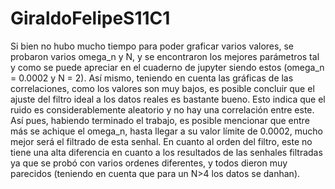 # GiraldoFelipeS11C1
Si bien no hubo mucho tiempo para poder graficar varios valores, se probaron varios omega_n y N, y se encontraron los mejores parámetros tal y como se puede apreciar en el cuaderno de jupyter siendo estos (omega_n = 0.0002 y N = 2). Así mismo, teniendo en cuenta las gráficas de las correlaciones, como los valores son muy bajos, es posible concluir que el ajuste del filtro ideal a los datos reales es bastante bueno. Esto indica que el ruido es considerablemente aleatorio y no hay una correlación entre este. Así pues, habiendo terminado el trabajo, es posible mencionar que entre más se achique el omega_n, hasta llegar a su valor límite de 0.0002, mucho mejor será el filtrado de esta senhal. En cuanto al orden del filtro, este no tiene una alta diferencia en cuanto a los resultados de las senhales filtradas ya que se probó con varios ordenes diferentes, y todos dieron muy parecidos (teniendo en cuenta que para un N>4 los datos se danhan).
